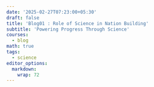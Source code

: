 ```yaml
---
date: '2025-02-27T07:23:00+05:30'
draft: false
title: 'Blog01 : Role of Science in Nation Building'
subtitle: 'Powering Progress Through Science'
courses:
  - blog
math: true
tags:
  - science
editor_options: 
  markdown: 
    wrap: 72
---
```

